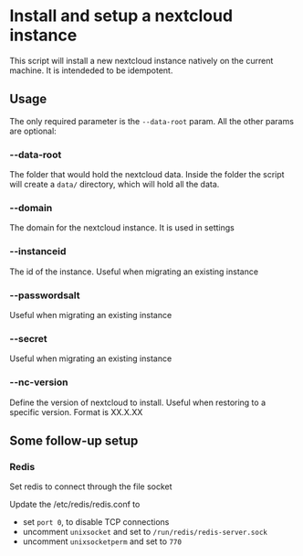 # Install and setup a nextcloud instance

This script will install a new nextcloud instance natively on  the current machine. It is intendeded to be idempotent.

## Usage

The only required parameter is the `--data-root` param. All the other params are optional:

### --data-root

The folder that would hold the nextcloud data. Inside the folder the script will create a `data/` directory, which will hold all the data.

### --domain

The domain for the nextcloud instance. It is used in settings

### --instanceid

The id of the instance. Useful when migrating an existing instance

### --passwordsalt

Useful when migrating an existing instance

### --secret

Useful when migrating an existing instance

### --nc-version

Define the version of nextcloud to install. Useful when restoring to a specific version.
Format is XX.X.XX

## Some follow-up setup

### Redis
Set redis to connect through the file socket

Update the /etc/redis/redis.conf to
* set `port 0`, to disable TCP connections
* uncomment `unixsocket` and set to `/run/redis/redis-server.sock`
* uncomment `unixsocketperm` and set to `770`
